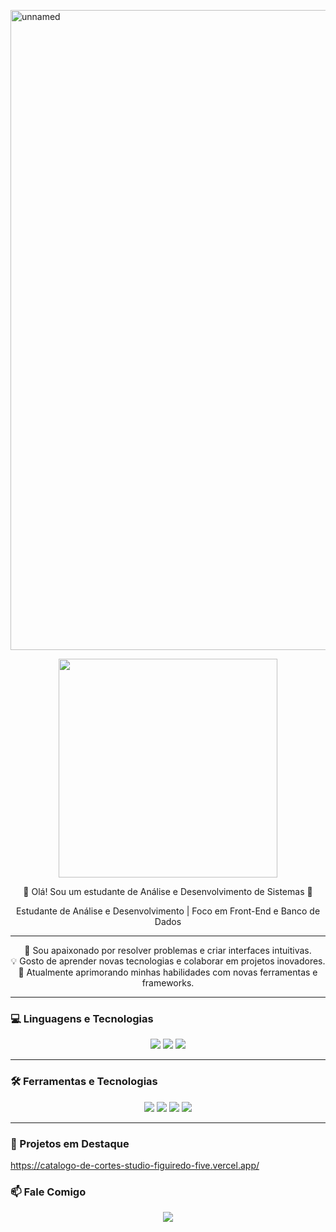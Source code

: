 <img width="1024" height="1024" alt="unnamed" src="https://github.com/user-attachments/assets/e6398827-e919-49a4-8cf4-f54ea961f0f2" /><p align="center">
  <img src="[https://raw.githubusercontent.com/MicaelliMedeiros/micaellimedeiros/master/image/computer-ilustra.png](https://lh3.googleusercontent.com/gg-dl/AJfQ9KSXOT1cZbsbm9zG2mKHyQKfrTMPTdLKv2gz8_goJLcI6THR66MMWVMIQS_pXDeCb2S68AVojG_DSPR1RsjgfBax7nCFqfM3P83ZirCr-Pic0I0aMAu6HS79mCRHcioKWad2qmOS_QGJFREwnXUjIhgEpD1cKGmuxZdk7-QzyC-6rIuY8A=s1024)" width="350" heigth="350" />
</p>

<p align="center">
  👋 Olá! Sou um estudante de Análise e Desenvolvimento de Sistemas 👋
</p>

<p align="center">
  Estudante de Análise e Desenvolvimento | Foco em Front-End e Banco de Dados
</p>

---

<p align="center">
  🌟 Sou apaixonado por resolver problemas e criar interfaces intuitivas.
  <br>
  💡 Gosto de aprender novas tecnologias e colaborar em projetos inovadores.
  <br>
  🌱 Atualmente aprimorando minhas habilidades com novas ferramentas e frameworks.
</p>

---

### 💻 Linguagens e Tecnologias

<p align="center">
  <img src="https://img.shields.io/badge/JavaScript-F7DF1E?style=for-the-badge&logo=javascript&logoColor=black" />
  <img src="https://img.shields.io/badge/HTML5-E34F26?style=for-the-badge&logo=html5&logoColor=white" />
  <img src="https://img.shields.io/badge/CSS3-1572B6?style=for-the-badge&logo=css3&logoColor=white" />
</p>

---

### 🛠 Ferramentas e Tecnologias

<p align="center">
  <img src="https://img.shields.io/badge/VS_Code-007ACC?style=for-the-badge&logo=visual-studio-code&logoColor=white" />
  <img src="https://img.shields.io/badge/Git-F05032?style=for-the-badge&logo=git&logoColor=white" />
  <img src="https://img.shields.io/badge/GitHub-100000?style=for-the-badge&logo=github&logoColor=white" />
  <img src="https://img.shields.io/badge/Figma-F24E1E?style=for-the-badge&logo=figma&logoColor=white" />
</p>

---

### 🚀 Projetos em Destaque

https://catalogo-de-cortes-studio-figuiredo-five.vercel.app/

### 📫 Fale Comigo

<p align="center">
  <a href="mailto:gustavocardosodot@gmail.com"><img src="https://img.shields.io/badge/-Email-c14438?style=for-the-badge&logo=Gmail&logoColor=white" /></a>
</p>
